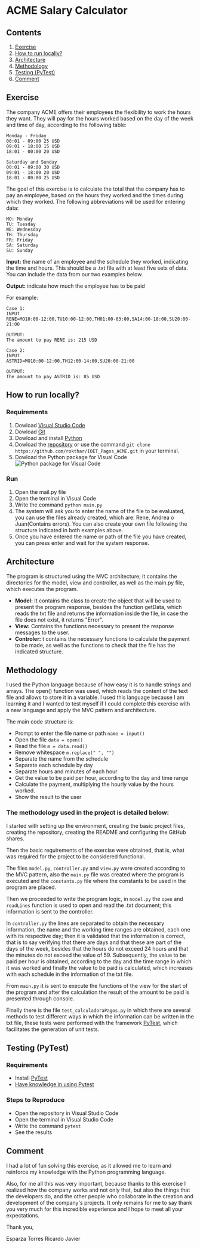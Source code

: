 # ACME Salary Calculator
## Contents
1. [Exercise](#exercise)
2. [How to run locally?](#how-to-run-locally)
3. [Architecture](#architecture)
4. [Methodology](#methodology)
5. [Testing (PyTest)](#testing-pytest)
6. [Comment](#comment)

## Exercise
The company ACME offers their employees the flexibility to work the hours they want. They will pay for the hours worked based on the day of the week and time of day, according to the following table:
```plain
Monday - Friday
00:01 - 09:00 25 USD
09:01 - 18:00 15 USD
18:01 - 00:00 20 USD

Saturday and Sunday
00:01 - 09:00 30 USD
09:01 - 18:00 20 USD
18:01 - 00:00 25 USD
```
The goal of this exercise is to calculate the total that the company has to pay an employee, based on the hours they worked and the times during which they worked. The following abbreviations will be used for entering data:
```plain
MO: Monday
TU: Tuesday
WE: Wednesday
TH: Thursday
FR: Friday
SA: Saturday
SU: Sunday
```
**Input:** the name of an employee and the schedule they worked, indicating the time and hours. This should be a .txt file with at least five sets of data. You can include the data from our two examples below.

**Output:** indicate how much the employee has to be paid

For example:
```plain
Case 1:
INPUT
RENE=MO10:00-12:00,TU10:00-12:00,TH01:00-03:00,SA14:00-18:00,SU20:00-21:00

OUTPUT:
The amount to pay RENE is: 215 USD
```
```plain
Case 2:
INPUT
ASTRID=MO10:00-12:00,TH12:00-14:00,SU20:00-21:00

OUTPUT:
The amount to pay ASTRID is: 85 USD
```

## How to run locally?
### Requirements
1. Dowload [Visual Studio Code](https://code.visualstudio.com/)
2. Dowload [Git](https://git-scm.com/)
3. Dowload and install [Python](https://www.python.org/downloads/)
4. Dowload the [repository](https://github.com/rokthar/IOET_Pagos_ACME) or use the command ```git clone https://github.com/rokthar/IOET_Pagos_ACME.git``` in your terminal.
5. Dowload the Python package for Visual Code
![Python package for Visual Code](https://geekytheory.com/uploads/2018/08/configurar-python-visual-studio-vs-code.png)

### Run
1. Open the mail.py file
2. Open the terminal in Visual Code
3. Write the command ```python main.py```
4. The system will ask you to enter the name of the file to be evaluated, you can use the files already created, which are: Rene, Andrea o Juan(Contains errors). You can also create your own file following the structure indicated in both examples above.
5. Once you have entered the name or path of the file you have created, you can press enter and wait for the system response.

## Architecture
The program is structured using the MVC architecture; it contains the directories for the model, view and controller, as well as the main.py file, which executes the program.
* **Model:** It contains the class to create the object that will be used to present the program response, besides the function getData, which reads the txt file and returns the information inside the file, in case the file does not exist, it returns "Error".
* **View:** Contains the functions necessary to present the response messages to the user.
* **Controler:** t contains the necessary functions to calculate the payment to be made, as well as the functions to check that the file has the indicated structure.

## Methodology
I used the Python language because of how easy it is to handle strings and arrays. 
The open() function was used, which reads the content of the text file and allows to store it in a variable.
I used this language because I am learning it and I wanted to test myself if I could complete this exercise with a new language and apply the MVC pattern and architecture.

The main code structure is:
* Prompt to enter the file name or path ```name = input()``` 
* Open the file ```data = open()```
* Read the file ```m = data.read()```
* Remove whitespace ```m.replace(" ", "")```
* Separate the name from the schedule
* Separate each schedule by day
* Separate hours and minutes of each hour
* Get the value to be paid per hour, according to the day and time range
* Calculate the payment, multiplying the hourly value by the hours worked.
* Show the result to the user

### The methodology used in the project is detailed below:
I started with setting up the environment, creating the basic project files, creating the repository, creating the README and configuring the GitHub shares.

Then the basic requirements of the exercise were obtained, that is, what was required for the project to be considered functional.

The files ```model.py```, ```controller.py``` and ```view.py``` were created according to the MVC pattern, also the ```main.py``` file was created where the program is executed and the ```constants.py``` file where the constants to be used in the program are placed.

Then we proceeded to write the program logic, in ```model.py``` the ```open``` and ```readLines``` function is used to open and read the .txt document; this information is sent to the controller.

In ```controller.py``` the lines are separated to obtain the necessary information, the name and the working time ranges are obtained, each one with its respective day; then it is validated that the information is correct, that is to say verifying that there are days and that these are part of the days of the week, besides that the hours do not exceed 24 hours and that the minutes do not exceed the value of 59. Subsequently, the value to be paid per hour is obtained, according to the day and the time range in which it was worked and finally the value to be paid is calculated, which increases with each schedule in the information of the txt file.

From ```main.py``` it is sent to execute the functions of the view for the start of the program and after the calculation the result of the amount to be paid is presented through console.

Finally there is the file ```test_calculadoraPagos.py``` in which there are several methods to test different ways in which the information can be written in the txt file, these tests were performed with the framework [PyTest](https://docs.pytest.org/en/6.2.x/getting-started.html), which facilitates the generation of unit tests.

## Testing (PyTest)
### Requirements
* Install [PyTest](https://docs.pytest.org/en/6.2.x/getting-started.html)
* [Have knowledge in using Pytest](https://docs.pytest.org/en/6.2.x/)

### Steps to Reproduce
* Open the repository in Visual Studio Code
* Open the terminal in Visual Studio Code
* Write the command ```pytest```
* See the results

## Comment
I had a lot of fun solving this exercise, as it allowed me to learn and reinforce my knowledge with the Python programming language.

Also, for me all this was very important, because thanks to this exercise I realized how the company works and not only that, but also the things that the developers do, and the other people who collaborate in the creation and development of the company's projects. It only remains for me to say thank you very much for this incredible experience and I hope to meet all your expectations.

Thank you,

Esparza Torres Ricardo Javier
